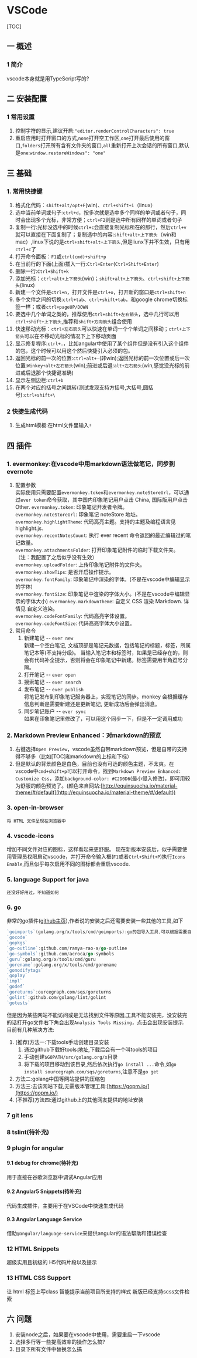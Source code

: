 # VSCode
[TOC]
## 一 概述
### 1 简介
vscode本身就是用TypeScript写的?
## 二 安装配置
### 1 常用设置
1. 控制字符的显示,建议开启:`"editor.renderControlCharacters": true`
2. 重启应用时打开窗口的方式,`none`打开空工作区,`one`打开最后使用的窗口,`folders`打开所有含有文件夹的窗口,`all`重新打开上次会话的所有窗口,默认是`one`:`window.restoreWindows": "one"`

## 三 基础
### 1. 常用快捷键
1. 格式化代码：`shift+alt/opt+F`(win)、`ctrl+shift+i`（linux）
2. 选中当前单词或句子:`ctrl+d`，按多次就是选中多个同样的单词或者句子，同时会出现多个光标，非常方便；`ctrl+F2`则是选中所有同样的单词或者句子
3. 复制一行:光标没选中的时候`ctrl+c`会直接复制光标所在的那行，然后`ctrl+v`就可以直接在下面复制了；复制选中的内容:`shift+alt+上下箭头`（win和mac）,linux下说的是`ctrl+shift+alt+上下箭头`,但是liunx下并不生效，只有用`ctrl+c`了
2. 打开命令面板：`F1`或`ctrl(cmd)+shift+p`
3. 在当前行的下面(上面)插入一行:`Ctrl+Enter`(`Ctrl+Shift+Enter`)
3. 删除一行:`Ctrl+Shift+k`
4. 添加光标：`ctrl+alt+上下箭头`(win)；`shift+alt+上下箭头`、`ctrl+shift+上下箭头`(linux)
5. 新建一个文件是`ctrl+n`，打开文件是`ctrl+o`，打开新的窗口是`ctrl+shift+n`
6. 多个文件之间的切换:`ctrl+tab`、`ctrl+shift+tab`，和google chrome切换标签一样；或者`ctrl+pageUP/DOWN`
7. 要选中几个单词之类的，推荐使用`ctrl+shift+左右箭头`，选中几行可以用`ctrl+shift+上下箭头`,推荐和`shift+方向箭头`组合使用
8. 快速移动光标：`ctrl+左右箭头`可以快速在单词一个个单词之间移动；`ctrl+上下箭头`可以在不移动光标的情况下上下移动页面
9. 显示修复程序:`ctrl+.`，比如angular中使用了某个组件但是没有引入这个组件的包，这个时候可以用这个然后快捷引入必须的包。
10. 返回光标的前一次的位置:`ctrl+alt+-`(非win);返回光标的前一次位置或后一次位置:`Winkey+alt+左右箭头`(win);前进或后退:`alt+左右箭头`(win,感觉没光标的前进或后退那个快捷键准确)
11. 显示左侧边栏:`ctrl+b`
12. 在两个对应的括号之间跳转(测试发现支持方括号,大括号,圆括号):`ctrl+shift+\`



### 2 快捷生成代码
1. 生成html模板:在html文件里输入`!`

## 四 插件
### 1. evermonkey:在vscode中用markdown语法做笔记，同步到evernote
1. 配置参数  
    实际使用只需要配置`evermonkey.token`和`evermonkey.noteStoreUrl`，可以通过`ever token`命令获取，其中国内印象笔记用户点击 China, 国际版用户点击 Other.
    `evermonkey.token`: 印象笔记开发者令牌。  
    `evermonkey.noteStoreUrl`: 印象笔记 noteStore 地址。  
    `evermonkey.highlightTheme`: 代码高亮主题。支持的主题及编程语言见 highlight.js.  
    `evermonkey.recentNotesCount`: 执行 ever recent 命令返回的最近编辑过的笔记数量。  
    `evermonkey.attachmentsFolder`: 打开印象笔记附件的临时下载文件夹。（注：我配置了之后似乎没有生效）  
    `evermonkey.uploadFolder`: 上传印象笔记附件的文件夹。  
    `evermonkey.showTips`: 是否开启操作提示。  
    `evermonkey.fontFamily`: 印象笔记中渲染的字体。(不是在vscode中编辑显示的字体)  
    `evermonkey.fontSize`: 印象笔记中渲染的字体大小。(不是在vscode中编辑显示的字体大小)
    `evermonkey.markdownTheme`: 自定义 CSS 渲染 Markdown. 详情见 自定义渲染。  
    `evermonkey.codeFontFamily`: 代码高亮字体设置。  
    `evermonkey.codeFontSize`: 代码高亮字体大小设置。  
2. 常用命令
    1. 新建笔记 -- `ever new`  
    新建一个空白笔记, 文档顶部是笔记元数据，包括笔记的标题，标签，所属笔记本等(不支持分级)。 当输入笔记本和标签时，如果是已经存在的，则会有代码补全提示，否则将会在印象笔记中新建。标签需要用半角逗号分隔。
    2. 打开笔记 -- `ever open`
    3. 搜索笔记 -- `ever search`
    4. 发布笔记 -- `ever publish`  
    将笔记发布到印象笔记服务器上，实现笔记的同步。monkey 会根据缓存信息判断是需要新建还是更新笔记, 更新成功后会弹出消息。
    5. 同步笔记账户 -- `ever sync`  
    如果在印象笔记里修改了，可以用这个同步一下，但是不一定调用成功
### 2. Markdown Preview Enhanced：对markdown的预览
1. 右键选择`Open Preview`，vscode虽然自带markdown预览，但是自带的支持得不够多（比如[TOC]和markdown的上标和下标）
2. 但是默认的背景颜色是白色，目前也没有可选的颜色主题，不太爽。在vscode中`cmd+shift+p`可以打开命令，找到`Markdown Preview Enhanced: Customize Css`，添加`background-color: #C2D0D6`(最小侵入修改)，即可用较为舒服的颜色预览了。(颜色来自网站:[http://equinsuocha.io/material-theme/#/default](http://equinsuocha.io/material-theme/#/default))
### 3. open-in-browser
    将 HTML 文件呈现在浏览器中

### 4. vscode-icons
增加不同文件对应的图标，这样看起来更舒服。
现在新版本安装后，似乎需要使用管理员权限启动vscode，并打开命令输入框(`F1`或者`Ctrl+Shift+P`)执行`Icons Enable`,而且似乎每次启用不同的图标都会重启vscode.

### 5. language Support for java
    还没好好用过，不知道如何

### 6. go
非常的go插件([github主页](https://github.com/microsoft/vscode-go)),作者说的安装之后还需要安装一些其他的工具,如下

```go
`goimports`(golang.org/x/tools/cmd/goimports):go的包导入工具,可以根据需要自动添加或删除导入的包
`gocode`
`gopkgs`
`go-outline`:github.com/ramya-rao-a/go-outline
`go-symbols`:github.com/acroca/go-symbols
`guru`:golang.org/x/tools/cmd/guru
`gorename`:golang.org/x/tools/cmd/gorename
`gomodifytags`
`goplay`
`impl`
`godef`
`goreturns`:ourcegraph.com/sqs/goreturns
`golint`:github.com/golang/lint/golint
`gotests`
```

但是因为某些网站不能访问或是无法找到文件等原因,工具不能安装完，没安装完的话打开go文件右下角会出现`Analysis Tools Missing`，点击会出现安装提示.
目前有几种解决方法:
1. (推荐)方法一:下载tools手动创建目录安装
    1. 通过github下载好tools:[地址](https://github.com/golang/tools),下载后会有一个叫tools的项目
    2. 手动创建`$GOPATH/src/golang.org/x`目录
    3. 将下载的项目移动到该目录,然后依次执行`go install ...`命令,如`go install sourcegraph.com/sqs/goreturns`,注意不是`go get`
2. 方法二:golang中国等网站提供的压缩包
3. 方法三:去该网站下载,无需版本管理工具:[https://gopm.io/](https://gopm.io/)
2. (不推荐)方法四:通过github上的其他网友提供的地址安装

### 7 git lens
### 8 tslint(待补充)
### 9 plugin for angular
#### 9.1 debug for chrome(待补充)
用于直接在谷歌浏览器中调试Angular应用
#### 9.2 Angular5 Snippets(待补充)
代码生成插件，主要用于在VSCode中快速生成代码
#### 9.3 Angular Language Service
借助`@angular/language-service`来提供angular的语法帮助和错误检查

### 12 HTML Snippets
超级实用且初级的 H5代码片段以及提示

### 13 HTML CSS Support
让 html 标签上写class 智能提示当前项目所支持的样式
新版已经支持scss文件检索

## 六 问题
1. 安装node之后，如果要在vscode中使用，需要重启一下vscode
2. 选择多行等一些提高效率的操作怎么搞?
3. 目录下所有文件中替换怎么搞
